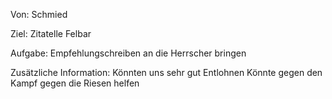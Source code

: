 Von:
Schmied

Ziel:
Zitatelle Felbar

Aufgabe:
Empfehlungschreiben an die Herrscher bringen

Zusätzliche Information:
Könnten uns sehr gut Entlohnen
Könnte gegen den Kampf gegen die Riesen helfen
